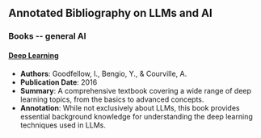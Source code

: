## Annotated Bibliography on LLMs and AI

### Books -- general AI



#### [Deep Learning](https://www.deeplearningbook.org/)
- **Authors**: Goodfellow, I., Bengio, Y., & Courville, A.
- **Publication Date**: 2016
- **Summary**: A comprehensive textbook covering a wide range of deep learning topics, from the basics to advanced concepts.
- **Annotation**: While not exclusively about LLMs, this book provides essential background knowledge for understanding the deep learning techniques used in LLMs.